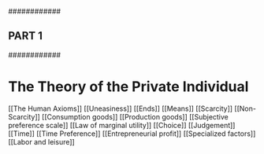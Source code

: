 ############
## PART 1 ##
############

# The Theory of the Private Individual

[[The Human Axioms]]
[[Uneasiness]]
[[Ends]]
[[Means]]
[[Scarcity]]
[[Non-Scarcity]]
[[Consumption goods]]
[[Production goods]]
[[Subjective preference scale]]
[[Law of marginal utility]]
[[Choice]]
[[Judgement]]
[[Time]]
[[Time Preference]]
[[Entrepreneurial profit]]
[[Specialized factors]]
[[Labor and leisure]]